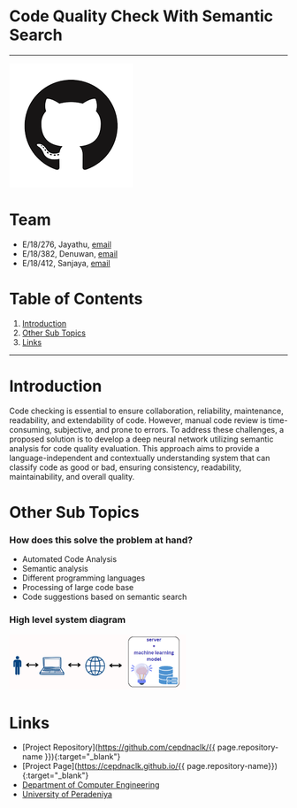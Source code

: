 [comment]: # "This is the standard layout for the project, but you can clean this and use your own template"

# Code Quality Check With Semantic Search

---

![Sample Image](./images/sample.png)


# Team
-  E/18/276, Jayathu, [email](mailto:e18276@eng.pdn.ac.lk)
-  E/18/382, Denuwan, [email](mailto:e18382@eng.pdn.ac.lk)
-  E/18/412, Sanjaya, [email](mailto:e18412@eng.pdn.ac.lk)

# Table of Contents
1. [Introduction](#introduction)
2. [Other Sub Topics](#other-sub-topics)
3. [Links](#links)

---

# Introduction

 Code checking is essential to ensure collaboration, reliability, maintenance, readability, and extendability of code. However, manual code review is time-consuming, subjective, and prone to errors. To address these challenges, a proposed solution is to develop a deep neural network utilizing semantic analysis for code quality evaluation. This approach aims to provide a language-independent and contextually understanding system that can classify code as good or bad, ensuring consistency, readability, maintainability, and overall quality.

# Other Sub Topics

### How does this solve the problem at hand?

- Automated Code Analysis
- Semantic analysis
- Different programming languages
- Processing of large code base
- Code suggestions based on semantic search

### High level system diagram
<div class="figure container">
<img class="mx-auto d-block" src="./images/highlevel.png" alt="Sample Image" width="320"/>
<p class="caption text-center"></p>
</div>


# Links

- [Project Repository](https://github.com/cepdnaclk/{{ page.repository-name }}){:target="_blank"}
- [Project Page](https://cepdnaclk.github.io/{{ page.repository-name}}){:target="_blank"}
- [Department of Computer Engineering](http://www.ce.pdn.ac.lk/)
- [University of Peradeniya](https://eng.pdn.ac.lk/)


[//]: # (Please refer this to learn more about Markdown syntax)
[//]: # (https://github.com/adam-p/markdown-here/wiki/Markdown-Cheatsheet)
